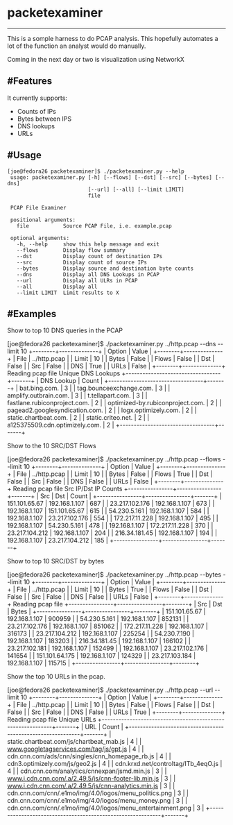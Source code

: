 # packetexaminer
----
This is a somple harness to do PCAP analysis. This hopefully automates a lot of the function an analyst would do manually. 

Coming in the next day or two is visualization using NetworkX

#Features
----
It currently supports:
 - Counts of IPs
 - Bytes between IPS
 - DNS lookups
 - URLs


#Usage
----
    [joe@fedora26 packetexaminer]$ ./packetexaminer.py --help 
     usage: packetexaminer.py [-h] [--flows] [--dst] [--src] [--bytes] [--dns]
                              [--url] [--all] [--limit LIMIT]
                              file
     
     PCAP File Examiner
     
     positional arguments:
       file           Source PCAP File, i.e. example.pcap
     
     optional arguments:
       -h, --help     show this help message and exit
       --flows        Display flow summary
       --dst          Display count of destination IPs
       --src          Display count of source IPs
       --bytes        Display source and destination byte counts
       --dns          Display all DNS Lookups in PCAP
       --url          Display all ULRs in PCAP
       --all          Display all
       --limit LIMIT  Limit results to X


#Examples
----
Show to top 10 DNS queries in the PCAP

[joe@fedora26 packetexaminer]$ ./packetexaminer.py ../http.pcap --dns --limit 10 
     +--------+--------------+
     | Option |    Value     |
     +--------+--------------+
     |  File  | ../http.pcap |
     | Limit  |      10      |
     | Bytes  |    False     |
     | Flows  |    False     |
     |  Dst   |    False     |
     |  Src   |    False     |
     |  DNS   |     True     |
     |  URLs  |    False     |
     +--------+--------------+
     Reading pcap file
     Unique DNS Lookups
     +----------------------------------+-------+
     |            DNS Lookup            | Count |
     +----------------------------------+-------+
     |          bat.bing.com.           |   3   |
     |     tag.bounceexchange.com.      |   3   |
     |      amplify.outbrain.com.       |   3   |
     |         t.tellapart.com.         |   3   |
     |   fastlane.rubiconproject.com.   |   2   |
     | optimized-by.rubiconproject.com. |   2   |
     |  pagead2.googlesyndication.com.  |   2   |
     |       logx.optimizely.com.       |   2   |
     |      static.chartbeat.com.       |   2   |
     |        static.criteo.net.        |   2   |
     |  a125375509.cdn.optimizely.com.  |   2   |
     +----------------------------------+-------+


Show to the 10 SRC/DST Flows

[joe@fedora26 packetexaminer]$ ./packetexaminer.py ../http.pcap --flows --limit 10 
     +--------+--------------+
     | Option |    Value     |
     +--------+--------------+
     |  File  | ../http.pcap |
     | Limit  |      10      |
     | Bytes  |    False     |
     | Flows  |     True     |
     |  Dst   |    False     |
     |  Src   |    False     |
     |  DNS   |    False     |
     |  URLs  |    False     |
     +--------+--------------+
     Reading pcap file
     Src IP/Dst IP Counts
     +----------------+----------------+-------+
     |      Src       |      Dst       | Count |
     +----------------+----------------+-------+
     | 151.101.65.67  | 192.168.1.107  |  687  |
     | 23.217.102.176 | 192.168.1.107  |  673  |
     | 192.168.1.107  | 151.101.65.67  |  615  |
     |  54.230.5.161  | 192.168.1.107  |  584  |
     | 192.168.1.107  | 23.217.102.176 |  554  |
     | 172.217.11.228 | 192.168.1.107  |  495  |
     | 192.168.1.107  |  54.230.5.161  |  478  |
     | 192.168.1.107  | 172.217.11.228 |  370  |
     | 23.217.104.212 | 192.168.1.107  |  204  |
     | 216.34.181.45  | 192.168.1.107  |  194  |
     | 192.168.1.107  | 23.217.104.212 |  185  |
     +----------------+----------------+-------+

Show to top 10 SRC/DST by bytes

[joe@fedora26 packetexaminer]$ ./packetexaminer.py ../http.pcap --bytes --limit 10 
     +--------+--------------+
     | Option |    Value     |
     +--------+--------------+
     |  File  | ../http.pcap |
     | Limit  |      10      |
     | Bytes  |     True     |
     | Flows  |    False     |
     |  Dst   |    False     |
     |  Src   |    False     |
     |  DNS   |    False     |
     |  URLs  |    False     |
     +--------+--------------+
     Reading pcap file
     +----------------+----------------+--------+
     |      Src       |      Dst       | Bytes  |
     +----------------+----------------+--------+
     | 151.101.65.67  | 192.168.1.107  | 900959 |
     |  54.230.5.161  | 192.168.1.107  | 852131 |
     | 23.217.102.176 | 192.168.1.107  | 851062 |
     | 172.217.11.228 | 192.168.1.107  | 316173 |
     | 23.217.104.212 | 192.168.1.107  | 225254 |
     |  54.230.7.190  | 192.168.1.107  | 183203 |
     | 216.34.181.45  | 192.168.1.107  | 166102 |
     | 23.217.102.181 | 192.168.1.107  | 152499 |
     | 192.168.1.107  | 23.217.102.176 | 141654 |
     | 151.101.64.175 | 192.168.1.107  | 124329 |
     | 23.217.103.184 | 192.168.1.107  | 115715 |
     +----------------+----------------+--------+

Show the top 10 URLs in the pcap. 

[joe@fedora26 packetexaminer]$ ./packetexaminer.py ../http.pcap --url --limit 10 
     +--------+--------------+
     | Option |    Value     |
     +--------+--------------+
     |  File  | ../http.pcap |
     | Limit  |      10      |
     | Bytes  |    False     |
     | Flows  |    False     |
     |  Dst   |    False     |
     |  Src   |    False     |
     |  DNS   |    False     |
     |  URLs  |     True     |
     +--------+--------------+
     Reading pcap file
     Unique URLs
     +------------------------------------------------------------+-------+
     |                            URL                             | Count |
     +------------------------------------------------------------+-------+
     |          static.chartbeat.com/js/chartbeat_mab.js          |   4   |
     |          www.googletagservices.com/tag/js/gpt.js           |   4   |
     |       cdn.cnn.com/ads/cnn/singles/cnn_homepage_rb.js       |   4   |
     |               cdn3.optimizely.com/js/geo2.js               |   4   |
     |            cdn.krxd.net/controltag/ITb_4eqO.js             |   4   |
     |         cdn.cnn.com/analytics/cnnexpan/jsmd.min.js         |   3   |
     |    www.i.cdn.cnn.com/.a/2.49.5/js/cnn-footer-lib.min.js    |   3   |
     |    www.i.cdn.cnn.com/.a/2.49.5/js/cnn-analytics.min.js     |   3   |
     |   cdn.cnn.com/cnn/.e1mo/img/4.0/logos/menu_politics.png    |   3   |
     |     cdn.cnn.com/cnn/.e1mo/img/4.0/logos/menu_money.png     |   3   |
     | cdn.cnn.com/cnn/.e1mo/img/4.0/logos/menu_entertainment.png |   3   |
     +------------------------------------------------------------+-------+

